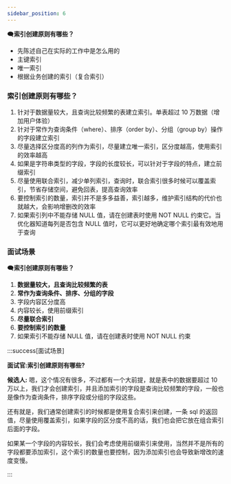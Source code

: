 ```yaml
---
sidebar_position: 6
---
```


🗨️**索引创建原则有哪些？**

+ 先陈述自己在实际的工作中是怎么用的
+ 主键索引
+ 唯一索引
+ 根据业务创建的索引（复合索引）



### 索引创建原则有哪些？
1. 针对于数据量较大，且查询比较频繁的表建立索引。单表超过 10 万数据（增加用户体验）
2. 针对于常作为查询条件（where）、排序（order by）、分组（group by）操作的字段建立索引
3. 尽量选择区分度高的列作为索引，尽量建立唯一索引，区分度越高，使用索引的效率越高
4. 如果是字符串类型的字段，字段的长度较长，可以针对于字段的特点，建立前缀索引
5. 尽量使用联合索引，减少单列索引，查询时，联合索引很多时候可以覆盖索引，节省存储空间，避免回表，提高查询效率
6. 要控制索引的数量，索引并不是多多益善，索引越多，维护索引结构的代价也就越大，会影响增删改的效率
7. 如果索引列中不能存储 NULL 值，请在创建表时使用 NOT NULL 约束它。当优化器知道每列是否包含 NULL 值时，它可以更好地确定哪个索引最有效地用于查询



### 面试场景
🗨️**索引创建原则有哪些？**

1. **数据量较大，且查询比较频繁的表**
2. **常作为查询条件、排序、分组的字段**
3. 字段内容区分度高
4. 内容较长，使用前缀索引
5. **尽量联合索引**
6. **要控制索引的数量**
7. 如果索引不能存储 NULL 值，请在创建表时使用 NOT NULL 约束



:::success[面试场景]

**面试官:索引创建原则有哪些?**

**候选人:** 嗯，这个情况有很多，不过都有一个大前提，就是表中的数据要超过 10 万以上，我们才会创建索引，并且添加索引的字段是查询比较频繁的字段，一般也是像作为查询条件，排序字段或分组的字段这些。

还有就是，我们通常创建索引的时候都是使用复合索引来创建，一条 sql 的返回值，尽量使用覆盖索引，如果字段的区分度不高的话，我们也会把它放在组合索引后面的字段。

如果某一个字段的内容较长，我们会考虑使用前缀索引来使用，当然并不是所有的字段都要添加索引，这个索引的数量也要控制，因为添加索引也会导致新增改的速度变慢。

:::

